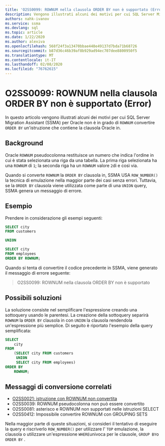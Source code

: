 ```yaml
---
title: 'O2SS0099: ROWNUM nella clausola ORDER BY non è supportato (Error)'
description: Vengono illustrati alcuni dei motivi per cui SQL Server Migration Assistant (SSMA) per Oracle non è in grado di convertire un'istruzione che contiene Oracle ROWNUM nella clausola ORDER BY.
authors: nahk-ivanov
ms.service: ssma
ms.devlang: sql
ms.topic: article
ms.date: 1/22/2020
ms.author: alexiva
ms.openlocfilehash: 568f24f3a13470bbae448e49137d7bda71b68726
ms.sourcegitcommit: b87d36c46b39af8b929ad94ec707dee8800950f5
ms.translationtype: MT
ms.contentlocale: it-IT
ms.lasthandoff: 02/08/2020
ms.locfileid: "76762615"
---
```

# <a name="o2ss0099-rownum-in-order-by-clause-is-not-supported-error"></a>O2SS0099: ROWNUM nella clausola ORDER BY non è supportato (Error)

In questo articolo vengono illustrati alcuni dei motivi per cui SQL Server Migration Assistant (SSMA) per Oracle non è in grado di `ROWNUM` convertire `ORDER BY` un'istruzione che contiene la clausola Oracle in.

## <a name="background"></a>Background

Oracle `ROWNUM` pseudocolonna restituisce un numero che indica l'ordine in cui è stata selezionata una riga da una tabella. La prima riga selezionata ha una `ROWNUM` di `1`; la seconda riga ha un `ROWNUM` valore `2`di e così via.

Quando si converte `ROWNUM` la `ORDER BY` clausola in, SSMA USA `ROW_NUMBER()` la tecnica di emulazione nella maggior parte dei casi senza errori. Tuttavia, se la `ORDER BY` clausola viene utilizzata come parte di una `UNION` query, SSMA genera un messaggio di errore.

## <a name="example"></a>Esempio

Prendere in considerazione gli esempi seguenti:

```sql
SELECT city
FROM customers

UNION

SELECT city
FROM employees
ORDER BY ROWNUM;
```

Quando si tenta di convertire il codice precedente in SSMA, viene generato il messaggio di errore seguente:

> O2SS0099: ROWNUM nella clausola ORDER BY non è supportato

## <a name="possible-remedies"></a>Possibili soluzioni

La soluzione consiste nel semplificare l'espressione creando una sottoquery usando le parentesi. La creazione della sottoquery separirà `ROWNUM` la `ORDER BY` clausola in con `UNION` la clausola rendendola un'espressione più semplice. Di seguito è riportato l'esempio della query semplificata:

```sql
SELECT
    city
FROM
    (SELECT city FROM customers
     UNION
     SELECT city FROM employees)
ORDER BY
    ROWNUM;
```

## <a name="related-conversion-messages"></a>Messaggi di conversione correlati

* [O2SS0021: istruzione con ROWNUM non convertita](o2ss0021.md)
* O2SS0039: ROWNUM pseudocolonna non può essere convertito
* O2SS0081: asterisco e ROWNUM non supportati nelle istruzioni SELECT
* O2SS0412: Impossibile convertire ROWNUM con GROUPING SETS

Nella maggior parte di queste situazioni, si consideri il tentativo di eseguire la query e riscriverlo `ROW_NUMBER()` per utilizzare l' `TOP` emulazione, la clausola o utilizzare un'espressione `WHERE`univoca per le clausole, `GROUP BY`o `ORDER BY` .
